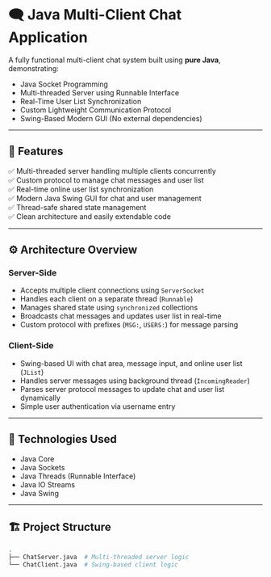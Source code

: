# 🗨️ Java Multi-Client Chat Application

A fully functional multi-client chat system built using **pure Java**, demonstrating:

- Java Socket Programming
- Multi-threaded Server using Runnable Interface
- Real-Time User List Synchronization
- Custom Lightweight Communication Protocol
- Swing-Based Modern GUI (No external dependencies)

---

## 🚀 Features

✅ Multi-threaded server handling multiple clients concurrently  
✅ Custom protocol to manage chat messages and user list  
✅ Real-time online user list synchronization  
✅ Modern Java Swing GUI for chat and user management  
✅ Thread-safe shared state management  
✅ Clean architecture and easily extendable code

---

## ⚙️ Architecture Overview

### Server-Side

- Accepts multiple client connections using `ServerSocket`
- Handles each client on a separate thread (`Runnable`)
- Manages shared state using `synchronized` collections
- Broadcasts chat messages and updates user list in real-time
- Custom protocol with prefixes (`MSG:`, `USERS:`) for message parsing

### Client-Side

- Swing-based UI with chat area, message input, and online user list (`JList`)
- Handles server messages using background thread (`IncomingReader`)
- Parses server protocol messages to update chat and user list dynamically
- Simple user authentication via username entry

---

## 🧰 Technologies Used

- Java Core
- Java Sockets
- Java Threads (Runnable Interface)
- Java IO Streams
- Java Swing

---

## 🏗️ Project Structure

```bash
.
├── ChatServer.java  # Multi-threaded server logic
└── ChatClient.java  # Swing-based client logic
